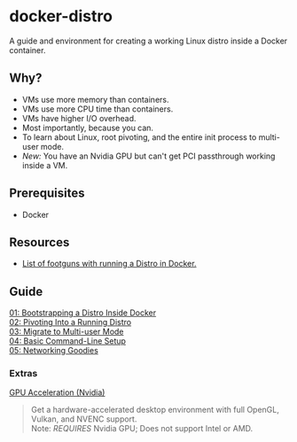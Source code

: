 # docker-distro

A guide and environment for creating a working Linux distro inside a Docker container.


## Why?

- VMs use more memory than containers.
- VMs use more CPU time than containers.
- VMs have higher I/O overhead.
- Most importantly, because you can.
- To learn about Linux, root pivoting, and the entire init process to multi-user mode.
- *New:* You have an Nvidia GPU but can't get PCI passthrough working inside a VM.

## Prerequisites

- Docker

## Resources

- [List of footguns with running a Distro in Docker.](./FOOTGUNS.md)

## Guide

[01: Bootstrapping a Distro Inside Docker](./guide/01-bootstrap.md)  
[02: Pivoting Into a Running Distro](./guide/02-pivoting.md)  
[03: Migrate to Multi-user Mode](./guide/03-multiuser.md)  
[04: Basic Command-Line Setup](./guide/04-cli-setup.md)  
[05: Networking Goodies](./guide/05-networking.md)  

### Extras

[GPU Acceleration (Nvidia)](./guide/xx-gpu-nvidia.md)  
> Get a hardware-accelerated desktop environment with full OpenGL, Vulkan, and NVENC support.  
> Note: *REQUIRES* Nvidia GPU; Does not support Intel or AMD.
